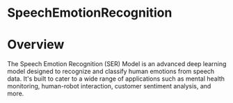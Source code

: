 # SpeechEmotionRecognition
# Overview
The Speech Emotion Recognition (SER) Model is an advanced deep learning model designed to recognize and classify human emotions from speech data. It's built to cater to a wide range of applications such as mental health monitoring, human-robot interaction, customer sentiment analysis, and more.

